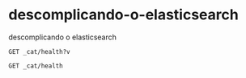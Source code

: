 # descomplicando-o-elasticsearch
descomplicando o elasticsearch

``` http
GET _cat/health?v

GET _cat/health
```
